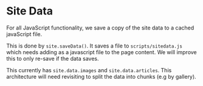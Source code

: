 # Site Data

For all JavaScript functionality, we save a copy of the site data to a cached javaScript file.

This is done by `site.saveData()`. It saves a file to `scripts/sitedata.js` which needs adding as a javascript file to the page content. We will improve this to only re-save if the data saves.

This currently has `site.data.images` and `site.data.articles`. This architecture will need revisiting to split the data into chunks (e.g by gallery).

